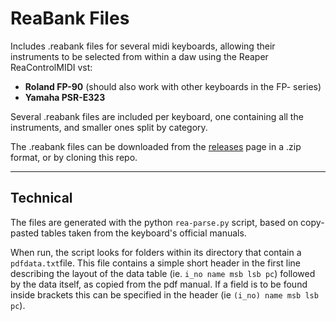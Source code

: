 # ReaBank Files

Includes .reabank files for several midi keyboards, allowing their instruments to be selected from within a daw using the Reaper ReaControlMIDI vst:

* **Roland FP-90** (should also work with other keyboards in the FP- series)
* **Yamaha PSR-E323**

Several .reabank files are included per keyboard, one containing all the instruments, and smaller ones split by category.

The .reabank files can be downloaded from the [releases](https://github.com/smaldragon/ReaBank/releases/) page in a .zip format, or by cloning this repo.

---

## Technical

The files are generated with the python `rea-parse.py` script, based on copy-pasted tables taken from the keyboard's official manuals. 

When run, the script looks for folders within its directory that contain a `pdfdata.txt`file. This file contains a simple short header in the first line describing the layout of the data table (ie. `i_no name msb lsb pc`) followed by the data itself, as copied from the pdf manual. If a field is to be found inside brackets this can be specified in the header (ie `(i_no) name msb lsb pc`).
